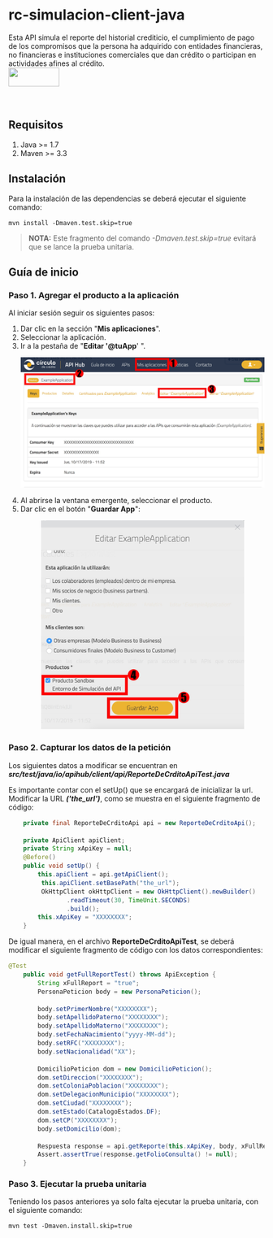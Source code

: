 # rc-simulacion-client-java

<p>Esta API simula el reporte del historial crediticio, el cumplimiento de pago de los compromisos que la persona ha adquirido con entidades financieras, no financieras e instituciones comerciales que dan crédito o participan en actividades afines al crédito.<br/><img src='https://www.circulodecredito.com.mx/assets/img/logocirculo.png' height='37' width='100'/></p><br/>

## Requisitos

1. Java >= 1.7
2. Maven >= 3.3

## Instalación

Para la instalación de las dependencias se deberá ejecutar el siguiente comando:

```shell
mvn install -Dmaven.test.skip=true
```

> **NOTA:** Este fragmento del comando *-Dmaven.test.skip=true* evitará que se lance la prueba unitaria.


## Guía de inicio

### Paso 1. Agregar el producto a la aplicación

Al iniciar sesión seguir os siguientes pasos:

 1. Dar clic en la sección "**Mis aplicaciones**".
 2. Seleccionar la aplicación.
 3. Ir a la pestaña de "**Editar '@tuApp**' ".
    <p align="center">
      <img src="https://github.com/APIHub-CdC/imagenes-cdc/blob/master/edit_applications.jpg" width="900">
    </p>
 4. Al abrirse la ventana emergente, seleccionar el producto.
 5. Dar clic en el botón "**Guardar App**":
    <p align="center">
      <img src="https://github.com/APIHub-CdC/imagenes-cdc/blob/master/selected_product.jpg" width="400">
    </p>

### Paso 2. Capturar los datos de la petición

Los siguientes datos a modificar se encuentran en ***src/test/java/io/apihub/client/api/ReporteDeCrditoApiTest.java***

Es importante contar con el setUp() que se encargará de inicializar la url. Modificar la URL ***('the_url')***, como se muestra en el siguiente fragmento de código:

```java
    private final ReporteDeCrditoApi api = new ReporteDeCrditoApi();

    private ApiClient apiClient;
    private String xApiKey = null;
    @Before()
    public void setUp() {
        this.apiClient = api.getApiClient();
         this.apiClient.setBasePath("the_url");
         OkHttpClient okHttpClient = new OkHttpClient().newBuilder()
                .readTimeout(30, TimeUnit.SECONDS)
                .build();
        this.xApiKey = "XXXXXXXX";
    }

```

De igual manera, en el archivo **ReporteDeCrditoApiTest**, se deberá modificar el siguiente fragmento de código con los datos correspondientes:

```java
@Test
    public void getFullReportTest() throws ApiException {
        String xFullReport = "true";
        PersonaPeticion body = new PersonaPeticion();

        body.setPrimerNombre("XXXXXXXX");
        body.setApellidoPaterno("XXXXXXXX");
        body.setApellidoMaterno("XXXXXXXX");
        body.setFechaNacimiento("yyyy-MM-dd");
        body.setRFC("XXXXXXXX");
        body.setNacionalidad("XX");

        DomicilioPeticion dom = new DomicilioPeticion();
        dom.setDireccion("XXXXXXXX");
        dom.setColoniaPoblacion("XXXXXXXX");
        dom.setDelegacionMunicipio("XXXXXXXX");
        dom.setCiudad("XXXXXXXX");
        dom.setEstado(CatalogoEstados.DF);
        dom.setCP("XXXXXXXX");
        body.setDomicilio(dom);

        Respuesta response = api.getReporte(this.xApiKey, body, xFullReport);
        Assert.assertTrue(response.getFolioConsulta() != null);
    }
```

### Paso 3. Ejecutar la prueba unitaria

Teniendo los pasos anteriores ya solo falta ejecutar la prueba unitaria, con el siguiente comando:

```shell
mvn test -Dmaven.install.skip=true
```
